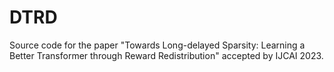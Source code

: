 # DTRD
Source code for the paper "Towards Long-delayed Sparsity: Learning a Better Transformer through Reward Redistribution" accepted by IJCAI 2023.

